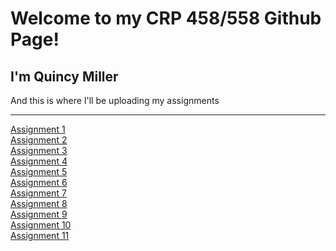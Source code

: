 # Welcome to my CRP 458/558 Github Page!
## I'm Quincy Miller
<p> And this is where I'll be uploading my assignments </p>
<hr>
<body>
  <a href="https://qmille.github.io/CRP-458/Assignment_1/index.html">Assignment 1</a>
  <br>
  <a href="https://qmille.github.io/CRP-458/Assignment 2/Q_index.html">Assignment 2</a>
  <br>
  <a href="https://qmille.github.io/CRP-458/Q3_index.html">Assignment 3</a>
  <br>
  <a href="https://qmille.github.io/CRP-458/New_index.html">Assignment 4</a>
  <br>
  <a href="https://qmille.github.io/CRP-458/Assignment_5/index_5.html">Assignment 5</a>
  <br>
  <a href="https://qmille.github.io/CRP-458/index_6.html">Assignment 6</a>
  <br>
  <a href="https://qmille.github.io/CRP-458/Assignment_7/index7.html">Assignment 7</a>
  <br>
  <a href="https://qmille.github.io/CRP-458/index8.html">Assignment 8</a>
  <br>
  <a href="https://qmille.github.io/CRP-458/index_9.html">Assignment 9</a>
  <br>
  <a href="https://qmille.github.io/CRP-458/index10.html">Assignment 10</a>
  <br>
  <a href="https://qmille.github.io/CRP-458/index_11.html">Assignment 11</a>
  </body>

